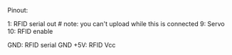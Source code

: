 Pinout:

1: RFID serial out # note: you can't upload while this is connected
9: Servo
10: RFID enable

GND: RFID serial GND
+5V: RFID Vcc

